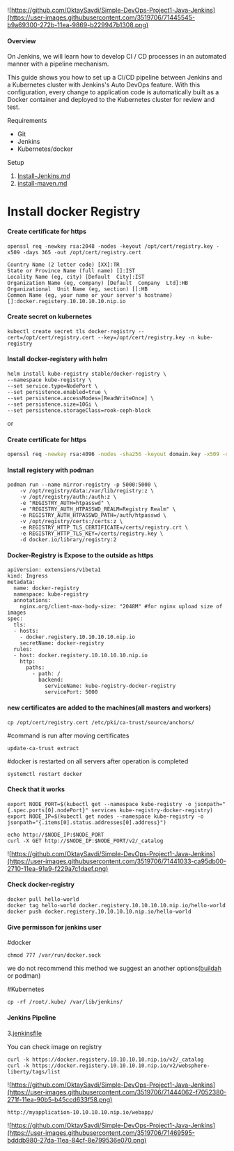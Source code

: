 ![https://github.com/OktaySavdi/Simple-DevOps-Project1-Java-Jenkins](https://user-images.githubusercontent.com/3519706/71445545-b9a69300-272b-11ea-9869-b229947b1308.png)

#### []((https://github.com/OktaySavdi/Devops/blob/master/Jenkins/Java/DevOps-Project1-Jenkins)#Overview)Overview

On Jenkins, we will learn how to develop CI / CD processes in an automated manner with a pipeline mechanism.

This guide shows you how to set up a CI/CD pipeline between Jenkins and a Kubernetes cluster with Jenkins's Auto DevOps feature. With this configuration, 
every change to application code is automatically built as a Docker container and deployed to the Kubernetes cluster for review and test.

Requirements

 - Git 
 - Jenkins 
 - Kubernetes/docker

Setup

 1. [Install-Jenkins.md](Install-Jenkins.md)
 2. 
    [install-maven.md](install-maven.md)
    
# Install docker Registry 
#### [](https://github.com/OktaySavdi/Simple-DevOps-Project1-Java-Jenkins#Create-certificate-for-https)Create certificate for https

    openssl req -newkey rsa:2048 -nodes -keyout /opt/cert/registry.key -x509 -days 365 -out /opt/cert/registry.cert

    Country Name (2 letter code) [XX]:TR
    State or Province Name (full name) []:IST
    Locality Name (eg, city) [Default  City]:IST
    Organization Name (eg, company) [Default  Company  Ltd]:HB
    Organizational  Unit Name (eg, section) []:HB
    Common Name (eg, your name or your server's hostname) []:docker.registery.10.10.10.10.nip.io

#### [](https://github.com/OktaySavdi/Simple-DevOps-Project1-Java-Jenkins#Create-secret-on-kubernetes)Create secret on kubernetes

    kubectl create secret tls docker-registry --cert=/opt/cert/registry.cert --key=/opt/cert/registry.key -n kube-registry

#### [](https://github.com/OktaySavdi/Simple-DevOps-Project1-Java-Jenkins#Install-docker-registery-with-helm)Install docker-registery with helm
 
    helm install kube-registry stable/docker-registry \
    --namespace kube-registry \
    --set service.type=NodePort \
    --set persistence.enabled=true \
    --set persistence.accessModes=[ReadWriteOnce] \
    --set persistence.size=10Gi \
    --set persistence.storageClass=rook-ceph-block
 
 or
 
#### [](https://github.com/OktaySavdi/Simple-DevOps-Project1-Java-Jenkins#Create-certificate-for-https)Create certificate for https
 ```sh
 openssl req -newkey rsa:4096 -nodes -sha256 -keyout domain.key -x509 -days 365 -out domain.crt
 ```
 #### [](https://github.com/OktaySavdi/Simple-DevOps-Project1-Java-Jenkins#Install-docker-registery-with-helm)Install registery with podman
 ```
 podman run --name mirror-registry -p 5000:5000 \ 
     -v /opt/registry/data:/var/lib/registry:z \
     -v /opt/registry/auth:/auth:z \
     -e "REGISTRY_AUTH=htpasswd" \
     -e "REGISTRY_AUTH_HTPASSWD_REALM=Registry Realm" \
     -e REGISTRY_AUTH_HTPASSWD_PATH=/auth/htpasswd \
     -v /opt/registry/certs:/certs:z \
     -e REGISTRY_HTTP_TLS_CERTIFICATE=/certs/registry.crt \
     -e REGISTRY_HTTP_TLS_KEY=/certs/registry.key \
     -d docker.io/library/registry:2
 ```
 
#### [](https://github.com/OktaySavdi/Simple-DevOps-Project1-Java-Jenkins#expose-docker-registery)Docker-Registry is Expose to the outside as https

    apiVersion: extensions/v1beta1
    kind: Ingress
    metadata:
      name: docker-registry
      namespace: kube-registry
      annotations:
        nginx.org/client-max-body-size: "2048M" #for nginx upload size of images
    spec:
      tls:
      - hosts:
        - docker.registery.10.10.10.10.nip.io
        secretName: docker-registry
      rules:
      - host: docker.registery.10.10.10.10.nip.io
        http:
          paths:
            - path: /
              backend:
                serviceName: kube-registry-docker-registry
                servicePort: 5000

#### [](https://github.com/OktaySavdi/Simple-DevOps-Project1-Java-Jenkins#docker-registery)new certificates are added to the machines(all masters and workers)

    cp /opt/cert/registry.cert /etc/pki/ca-trust/source/anchors/

#command is run after moving certificates

    update-ca-trust extract
#docker is restarted on all servers after operation is completed

    systemctl restart docker

#### [](https://github.com/OktaySavdi/Simple-DevOps-Project1-Java-Jenkins#docker-registery)Check that it works

    export NODE_PORT=$(kubectl get --namespace kube-registry -o jsonpath="{.spec.ports[0].nodePort}" services kube-registry-docker-registry)
    export NODE_IP=$(kubectl get nodes --namespace kube-registry -o jsonpath="{.items[0].status.addresses[0].address}")
    
    echo http://$NODE_IP:$NODE_PORT
    curl -X GET http://$NODE_IP:$NODE_PORT/v2/_catalog

![https://github.com/OktaySavdi/Simple-DevOps-Project1-Java-Jenkins](https://user-images.githubusercontent.com/3519706/71441033-ca95db00-2710-11ea-91a9-f229a7c1daef.png)

#### [](https://github.com/OktaySavdi/Simple-DevOps-Project1-Java-Jenkins#docker-registery)Check docker-registry

    docker pull hello-world
    docker tag hello-world docker.registery.10.10.10.10.nip.io/hello-world
    docker push docker.registery.10.10.10.10.nip.io/hello-world

#### [](https://github.com/OktaySavdi/Simple-DevOps-Project1-Java-Jenkins#permission)Give permisson for jenkins user

#docker

    chmod 777 /var/run/docker.sock

we do not recommend this method we suggest an another options([buildah](https://github.com/OktaySavdi/Devops/blob/master/Buildah/Java/readme.md) or podman)

#Kubernetes

    cp -rf /root/.kube/ /var/lib/jenkins/

#### [](https://github.com/OktaySavdi/Simple-DevOps-Project1-Java-Jenkins#Pipeline)Jenkins Pipeline


3.[jenkinsfile](jenkinsfile)

You can check image on registry

    curl -k https://docker.registery.10.10.10.10.nip.io/v2/_catalog
    curl -k https://docker.registery.10.10.10.10.nip.io/v2/websphere-liberty/tags/list

![https://github.com/OktaySavdi/Simple-DevOps-Project1-Java-Jenkins](https://user-images.githubusercontent.com/3519706/71444062-f7052380-271f-11ea-90b5-b45ccd633f58.png)

    http://myapplication-10.10.10.10.nip.io/webapp/

![https://github.com/OktaySavdi/Simple-DevOps-Project1-Java-Jenkins](https://user-images.githubusercontent.com/3519706/71469595-bdddb980-27da-11ea-84cf-8e799536e070.png)
